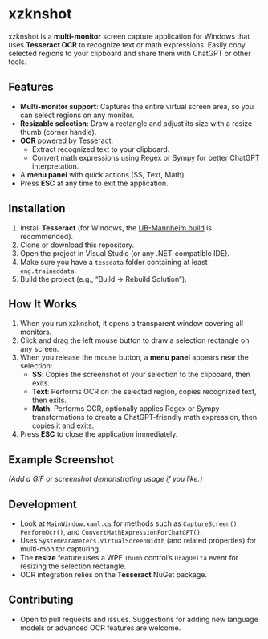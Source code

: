 # xzknshot

xzknshot is a **multi-monitor** screen capture application for Windows that uses **Tesseract OCR** to recognize text or math expressions. Easily copy selected regions to your clipboard and share them with ChatGPT or other tools.

## Features
- **Multi-monitor support**: Captures the entire virtual screen area, so you can select regions on any monitor.
- **Resizable selection**: Draw a rectangle and adjust its size with a resize thumb (corner handle).
- **OCR** powered by Tesseract:
  - Extract recognized text to your clipboard.
  - Convert math expressions using Regex or Sympy for better ChatGPT interpretation.
- A **menu panel** with quick actions (SS, Text, Math).
- Press **ESC** at any time to exit the application.

## Installation
1. Install **Tesseract** (for Windows, the [UB-Mannheim build](https://github.com/UB-Mannheim/tesseract/wiki) is recommended).
2. Clone or download this repository.
3. Open the project in Visual Studio (or any .NET-compatible IDE).
4. Make sure you have a `tessdata` folder containing at least `eng.traineddata`.
5. Build the project (e.g., “Build → Rebuild Solution”).

## How It Works
1. When you run xzknshot, it opens a transparent window covering all monitors.
2. Click and drag the left mouse button to draw a selection rectangle on any screen.
3. When you release the mouse button, a **menu panel** appears near the selection:
   - **SS**: Copies the screenshot of your selection to the clipboard, then exits.
   - **Text**: Performs OCR on the selected region, copies recognized text, then exits.
   - **Math**: Performs OCR, optionally applies Regex or Sympy transformations to create a ChatGPT-friendly math expression, then copies it and exits.
4. Press **ESC** to close the application immediately.

## Example Screenshot
*(Add a GIF or screenshot demonstrating usage if you like.)*

## Development
- Look at `MainWindow.xaml.cs` for methods such as `CaptureScreen()`, `PerformOcr()`, and `ConvertMathExpressionForChatGPT()`.
- Uses `SystemParameters.VirtualScreenWidth` (and related properties) for multi-monitor capturing.
- The **resize** feature uses a WPF `Thumb` control’s `DragDelta` event for resizing the selection rectangle.
- OCR integration relies on the **Tesseract** NuGet package.

## Contributing
- Open to pull requests and issues. Suggestions for adding new language models or advanced OCR features are welcome.
